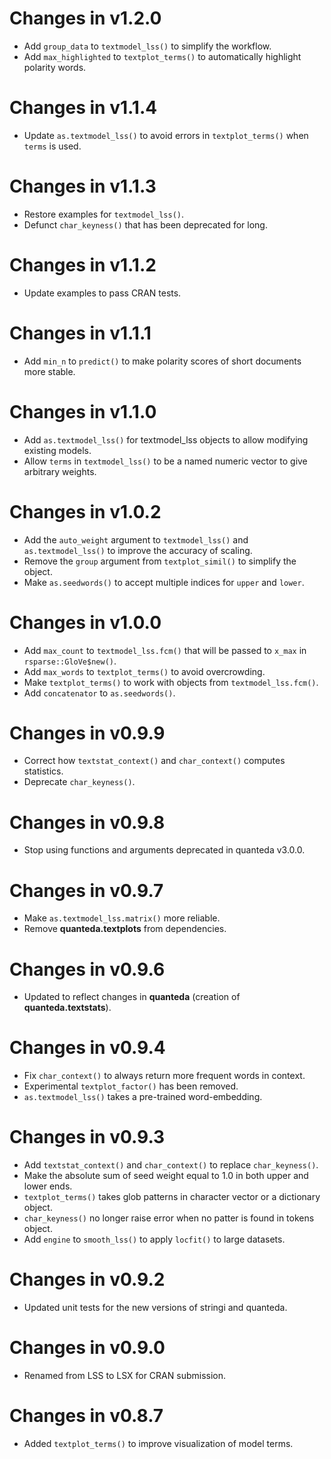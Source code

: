 # Changes in v1.2.0

* Add `group_data` to `textmodel_lss()` to simplify the workflow.
* Add `max_highlighted` to `textplot_terms()` to automatically highlight polarity words.

# Changes in v1.1.4

* Update `as.textmodel_lss()` to avoid errors in `textplot_terms()` when `terms` is used.

# Changes in v1.1.3

* Restore examples for `textmodel_lss()`.
* Defunct `char_keyness()` that has been deprecated for long.

# Changes in v1.1.2

* Update examples to pass CRAN tests.

# Changes in v1.1.1

* Add `min_n` to `predict()` to make polarity scores of short documents more stable.

# Changes in v1.1.0

* Add `as.textmodel_lss()` for textmodel_lss objects to allow modifying existing models.
* Allow `terms` in `textmodel_lss()` to be a named numeric vector to give arbitrary weights.

# Changes in v1.0.2

* Add the `auto_weight` argument to `textmodel_lss()` and `as.textmodel_lss()` to improve the accuracy of scaling.
* Remove the `group` argument from `textplot_simil()` to simplify the object.
* Make `as.seedwords()` to accept multiple indices for `upper` and `lower`.

# Changes in v1.0.0

* Add `max_count` to `textmodel_lss.fcm()` that will be passed to `x_max` in `rsparse::GloVe$new()`.
* Add `max_words` to `textplot_terms()` to avoid overcrowding.
* Make `textplot_terms()` to work with objects from `textmodel_lss.fcm()`.
* Add `concatenator` to `as.seedwords()`.

# Changes in v0.9.9

* Correct how `textstat_context()` and `char_context()` computes statistics.
* Deprecate `char_keyness()`.

# Changes in v0.9.8

* Stop using functions and arguments deprecated in quanteda v3.0.0.

# Changes in v0.9.7

* Make `as.textmodel_lss.matrix()` more reliable.
* Remove **quanteda.textplots** from dependencies. 

# Changes in v0.9.6

* Updated to reflect changes in **quanteda** (creation of **quanteda.textstats**).

# Changes in v0.9.4

* Fix `char_context()` to always return more frequent words in context. 
* Experimental `textplot_factor()` has been removed.
* `as.textmodel_lss()` takes a pre-trained word-embedding.

# Changes in v0.9.3

* Add `textstat_context()` and `char_context()` to replace `char_keyness()`.
* Make the absolute sum of seed weight equal to 1.0 in both upper and lower ends. 
* `textplot_terms()` takes glob patterns in character vector or a dictionary object.
* `char_keyness()` no longer raise error when no patter is found in tokens object.
* Add `engine` to `smooth_lss()` to apply `locfit()` to large datasets.

# Changes in v0.9.2

* Updated unit tests for the new versions of stringi and quanteda.

# Changes in v0.9.0

* Renamed from LSS to LSX for CRAN submission.

# Changes in v0.8.7

* Added `textplot_terms()` to improve visualization of model terms.
